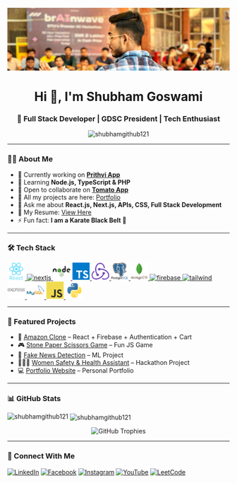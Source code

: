 <p align="center">
  <img src="github banner 2.jpg" alt="banner" />
</p>

<h1 align="center">Hi 👋, I'm Shubham Goswami</h1> 
<h3 align="center">🚀 Full Stack Developer | GDSC President | Tech Enthusiast</h3>

<p align="center"> 
  <img src="https://komarev.com/ghpvc/?username=shubhamgithub121&label=Profile%20views&color=0e75b6&style=flat" alt="shubhamgithub121" /> 
</p>

---

### 👨‍💻 About Me  
- 🔭 Currently working on **[Prithvi App](https://shubhamgithub121.github.io/GDSC/index.html)**  
- 🌱 Learning **Node.js, TypeScript & PHP**  
- 👯 Open to collaborate on **[Tomato App](https://tomato-app2.vercel.app/)**  
- 💼 All my projects are here: [Portfolio](https://gleaming-entremet-efc57f.netlify.app/)  
- 💬 Ask me about **React.js, Next.js, APIs, CSS, Full Stack Development**  
- 📄 My Resume: [View Here](https://drive.google.com/file/d/1rJhsV_yKuivZAifbHJ_GT-psAHb3XlvS/view?usp=sharing)  
- ⚡ Fun fact: **I am a Karate Black Belt 🥋**  

---

### 🛠️ Tech Stack  
<p align="left"> 
<a href="https://reactjs.org/" target="_blank"> <img src="https://raw.githubusercontent.com/devicons/devicon/master/icons/react/react-original-wordmark.svg" alt="react" width="40" height="40"/> </a>
<a href="https://nextjs.org/" target="_blank"> <img src="https://cdn.worldvectorlogo.com/logos/nextjs-2.svg" alt="nextjs" width="40" height="40"/> </a>
<a href="https://nodejs.org" target="_blank"> <img src="https://raw.githubusercontent.com/devicons/devicon/master/icons/nodejs/nodejs-original-wordmark.svg" alt="nodejs" width="40" height="40"/> </a>
<a href="https://www.typescriptlang.org/" target="_blank"> <img src="https://raw.githubusercontent.com/devicons/devicon/master/icons/typescript/typescript-original.svg" alt="typescript" width="40" height="40"/> </a>
<a href="https://redux.js.org" target="_blank"> <img src="https://raw.githubusercontent.com/devicons/devicon/master/icons/redux/redux-original.svg" alt="redux" width="40" height="40"/> </a>
<a href="https://www.postgresql.org" target="_blank"> <img src="https://raw.githubusercontent.com/devicons/devicon/master/icons/postgresql/postgresql-original-wordmark.svg" alt="postgresql" width="40" height="40"/> </a>
<a href="https://www.mongodb.com/" target="_blank"> <img src="https://raw.githubusercontent.com/devicons/devicon/master/icons/mongodb/mongodb-original-wordmark.svg" alt="mongodb" width="40" height="40"/> </a>
<a href="https://firebase.google.com/" target="_blank"> <img src="https://www.vectorlogo.zone/logos/firebase/firebase-icon.svg" alt="firebase" width="40" height="40"/> </a>
<a href="https://tailwindcss.com/" target="_blank"> <img src="https://www.vectorlogo.zone/logos/tailwindcss/tailwindcss-icon.svg" alt="tailwind" width="40" height="40"/> </a>
<a href="https://expressjs.com" target="_blank"> <img src="https://raw.githubusercontent.com/devicons/devicon/master/icons/express/express-original-wordmark.svg" alt="express" width="40" height="40"/> </a>
<a href="https://www.mysql.com/" target="_blank"> <img src="https://raw.githubusercontent.com/devicons/devicon/master/icons/mysql/mysql-original-wordmark.svg" alt="mysql" width="40" height="40"/> </a>
<a href="https://developer.mozilla.org/en-US/docs/Web/JavaScript" target="_blank"> <img src="https://raw.githubusercontent.com/devicons/devicon/master/icons/javascript/javascript-original.svg" alt="javascript" width="40" height="40"/> </a>
<a href="https://www.python.org" target="_blank"> <img src="https://raw.githubusercontent.com/devicons/devicon/master/icons/python/python-original.svg" alt="python" width="40" height="40"/> </a>
</p>

---

### 🚀 Featured Projects  
- 🛒 [Amazon Clone](https://github.com/shubhamgithub121/amazon-clone) – React + Firebase + Authentication + Cart  
- 🎮 [Stone Paper Scissors Game](https://github.com/shubhamgithub121/stone-paper-scissors) – Fun JS Game  
- 📰 [Fake News Detection](https://github.com/shubhamgithub121/fake-news-detection) – ML Project  
- 🧑‍🤝‍🧑 [Women Safety & Health Assistant](https://github.com/shubhamgithub121/women-safety-app) – Hackathon Project  
- 💻 [Portfolio Website](https://gleaming-entremet-efc57f.netlify.app/) – Personal Portfolio  

---

### 📊 GitHub Stats  
<p><img align="left" src="https://github-readme-stats.vercel.app/api/top-langs?username=shubhamgithub121&show_icons=true&locale=en&layout=compact" alt="shubhamgithub121" /></p>  

<p>&nbsp;<img align="center" src="https://github-readme-stats.vercel.app/api?username=shubhamgithub121&show_icons=true&locale=en" alt="shubhamgithub121" /></p>  

<p align="center">
  <img src="https://github-profile-trophy.vercel.app/?username=shubhamgithub121&theme=tokyonight&no-frame=true&margin-w=15" alt="GitHub Trophies"/>
</p>

---

### 🤝 Connect With Me  
<p align="left">
<a href="https://www.linkedin.com/in/shubham-goswami-44761725a/" target="blank"><img align="center" src="https://raw.githubusercontent.com/rahuldkjain/github-profile-readme-generator/master/src/images/icons/Social/linked-in-alt.svg" alt="LinkedIn" height="30" width="40" /></a>
<a href="https://fb.com/shubham champ" target="blank"><img align="center" src="https://raw.githubusercontent.com/rahuldkjain/github-profile-readme-generator/master/src/images/icons/Social/facebook.svg" alt="Facebook" height="30" width="40" /></a>
<a href="https://instagram.com/shubhamm.123_" target="blank"><img align="center" src="https://raw.githubusercontent.com/rahuldkjain/github-profile-readme-generator/master/src/images/icons/Social/instagram.svg" alt="Instagram" height="30" width="40" /></a>
<a href="https://www.youtube.com/c/shubham goswami [dtu]" target="blank"><img align="center" src="https://raw.githubusercontent.com/rahuldkjain/github-profile-readme-generator/master/src/images/icons/Social/youtube.svg" alt="YouTube" height="30" width="40" /></a>
<a href="https://www.leetcode.com/shubham goswami" target="blank"><img align="center" src="https://raw.githubusercontent.com/rahuldkjain/github-profile-readme-generator/master/src/images/icons/Social/leet-code.svg" alt="LeetCode" height="30" width="40" /></a>
</p>
